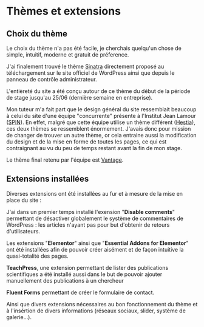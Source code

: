 # Thèmes et extensions

## Choix du thème

Le choix du thème n'a pas été facile, je cherchais quelqu'un chose de simple, intuitif, moderne et gratuit de préference.

J'ai finalement trouvé le thème [Sinatra](https://fr.wordpress.org/themes/sinatra/) directement proposé au téléchargement sur le site officiel de WordPress ainsi que depuis le panneau de contrôle administrateur.

L'entièreté du site a été conçu autour de ce thème du début de la période de stage jusqu'au 25/06 (dernière semaine en entreprise).

Mon tuteur m'a fait part que le design général du site ressemblait beaucoup à celui du site d'une équipe "concurrente" présente à l'Institut Jean Lamour ([SPIN](https://spin.ijl.cnrs.fr)). En effet, malgré que cette équipe utilise un thème différent ([Hestia](https://fr.wordpress.org/themes/hestia/)), ces deux thèmes se ressemblent énormement. J'avais donc pour mission de changer de trouver un autre thème, or cela entraine aussi la modification du design et de la mise en forme de toutes les pages, ce qui est contraignant au vu du peu de temps restant avant la fin de mon stage.

Le thème final retenu par l'équipe est [Vantage](https://fr.wordpress.org/themes/vantage/).

## Extensions installées

Diverses extensions ont été installées au fur et à mesure de la mise en place du site :

J'ai dans un premier temps installé l'exension "**Disable comments**" permettant de désactiver globalement le système de commentaires de WordPress : les articles n'ayant pas pour but d'obtenir de retours d'utilisateurs.

Les extensions "**Elementor**" ainsi que "**Essential Addons for Elementor**" ont été installées afin de pouvoir créer aisément et de façon intuitive la quasi-totalité des pages.

**TeachPress**, une extension permettant de lister des publications scientifiques a été installé aussi dans le but de pouvoir ajouter manuellement des publications à un chercheur

**Fluent Forms** permettant de créer le formulaire de contact.

Ainsi que divers extensions nécessaires au bon fonctionnement du thème et à l'insértion de divers informations (réseaux sociaux, slider, système de galerie...).